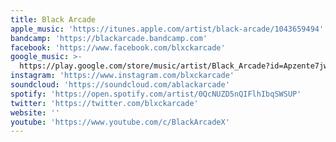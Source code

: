 ```yaml
---
title: Black Arcade
apple_music: 'https://itunes.apple.com/artist/black-arcade/1043659494'
bandcamp: 'https://blackarcade.bandcamp.com'
facebook: 'https://www.facebook.com/blxckarcade'
google_music: >-
  https://play.google.com/store/music/artist/Black_Arcade?id=Apzente7jwl2j2t4ogzynay6r5i
instagram: 'https://www.instagram.com/blxckarcade'
soundcloud: 'https://soundcloud.com/ablackarcade'
spotify: 'https://open.spotify.com/artist/0QcNUZD5nQIFlhIbqSWSUP'
twitter: 'https://twitter.com/blxckarcade'
website: ''
youtube: 'https://www.youtube.com/c/BlackArcadeX'
---
```

